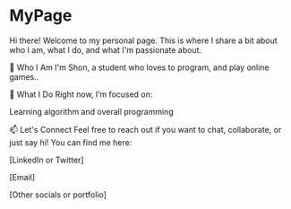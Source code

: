 # MyPage

Hi there! Welcome to my personal page. This is where I share a bit about who I am, what I do, and what I'm passionate about.

🧠 Who I Am
I'm Shon, a student who loves to program, and play online games..

💼 What I Do
Right now, I’m focused on:

Learning algorithm and overall programming

📫 Let's Connect
Feel free to reach out if you want to chat, collaborate, or just say hi!
You can find me here:

[LinkedIn or Twitter]

[Email]

[Other socials or portfolio]
